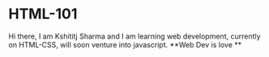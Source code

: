 # HTML-101
Hi there, I am Kshititj Sharma and I am learning web development, currently on HTML-CSS, will soon venture into javascript.
**Web Dev is love **
